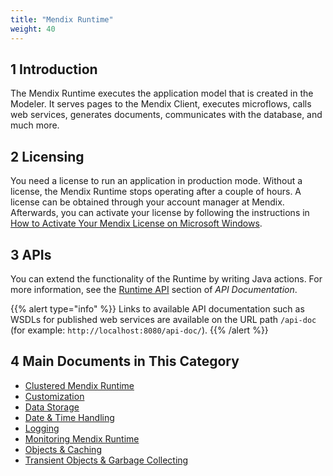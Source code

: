 ```yaml
---
title: "Mendix Runtime"
weight: 40
---
```


## 1 Introduction

The Mendix Runtime executes the application model that is created in the Modeler. It serves pages to the Mendix Client, executes microflows, calls web services, generates documents, communicates with the database, and much more.

## 2 Licensing

You need a license to run an application in production mode. Without a license, the Mendix Runtime stops operating after a couple of hours. A license can be obtained through your account manager at Mendix. Afterwards, you can activate your license by following the instructions in [How to Activate Your Mendix License on Microsoft Windows](/developerportal/deploy/activate-a-mendix-license-on-microsoft-windows).

## 3 APIs

You can extend the functionality of the Runtime by writing Java actions. For more information,  see the [Runtime API](/apidocs-mxsdk/apidocs/#runtime) section of *API Documentation*.

{{% alert type="info" %}}
Links to available API documentation such as WSDLs for published web services are available on the URL path `/api-doc` (for example: `http://localhost:8080/api-doc/`).
{{% /alert %}}

## 4 Main Documents in This Category

* [Clustered Mendix Runtime](clustered-mendix-runtime)
* [Customization](custom-settings)
* [Data Storage](data-storage)
* [Date & Time Handling](datetime-handling-faq)
* [Logging](logging)
* [Monitoring Mendix Runtime](monitoring-mendix-runtime)
* [Objects & Caching](objects-and-caching)
* [Transient Objects & Garbage Collecting](transient-objects-garbage-collecting)
